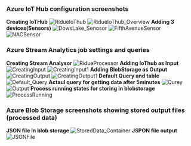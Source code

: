 ### Azure IoT Hub configuration screenshots
**Creating IoTHub**
![RidueIoThub](https://github.com/user-attachments/assets/83cfb831-fc6f-4d8e-8bba-f0f47d354e1b)
![RidueIoThub_Overview](https://github.com/user-attachments/assets/3d68fcbd-0f53-46a8-ba68-ae823f6c5bb8)
**Adding 3 devices(Sensors)**
![DowsLake_Senosor](https://github.com/user-attachments/assets/5da5c0d3-a4bd-466f-821e-126d43195fd6)
![FifthAvenueSensor](https://github.com/user-attachments/assets/ac8d5c4a-eeca-48d4-8171-9f383b579d17)
![NACSensor](https://github.com/user-attachments/assets/dafdb414-546d-44a3-b599-89848b989535)

### Azure Stream Analytics job settings and queries

**Creating Stream Analysor**
![RidueProcessor](https://github.com/user-attachments/assets/883059db-f2ea-4f99-86df-6e97991fb5c3)
**Adding IoThub as Input**
![CreatingInput](https://github.com/user-attachments/assets/b6b99a99-f8ba-497c-9dec-5175ce35a6cc)
![CreatingInput1](https://github.com/user-attachments/assets/299e0120-a7b7-4336-a9a4-3aab6a732d36)
**Adding BlobStorage as Output**
![CreatingOutput](https://github.com/user-attachments/assets/039b62a5-9d05-43e5-9860-6a093ce058dc)
![CreatingOutput1](https://github.com/user-attachments/assets/713aa6c7-aa58-4098-b08a-3c2be4a206dd)
**Default Query and table**
![Default_Query](https://github.com/user-attachments/assets/a317c80d-0f9b-4180-81cc-a44916042491)
**Actaul query for getting data after 5minutes**
![Qurey](https://github.com/user-attachments/assets/d73018e4-1772-4170-b84b-c508e12da672)
![Output](https://github.com/user-attachments/assets/0f63ad41-cf67-4cdb-ae8a-daa69d707b42)
**Process running states for storing in blobstorage**
![ProcessRunning](https://github.com/user-attachments/assets/8b6f5404-6f92-4068-9338-f56424a295fd)


### Azure Blob Storage screenshots showing stored output files (processed data)
**JSON file in blob storage**
![StoredData_Container](https://github.com/user-attachments/assets/99afb70b-a653-4470-9303-3be27a20d6ca)
**JSPON file output**
![JSONFile](https://github.com/user-attachments/assets/be5e9f0e-49d9-46bd-85a8-ed73f6ef12f9)
